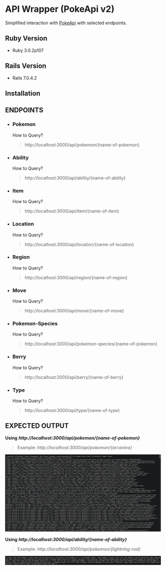 # API Wrapper (PokeApi v2)

Simplified interaction with [PokeApi](https://pokeapi.co/) with selected endpoints.

## Ruby Version

- Ruby 3.0.2p107

## Rails Version

- Rails 7.0.4.2

## Installation

## **ENDPOINTS**

- ### **Pokemon**
  How to Query?
  > http[]()://localhost:3000/api/pokemon/{name-of-pokemon}
- ### **Ability**
  How to Query?
  > <span>http://localhost:3000/api/ability/{name-of-ability}</span>
- ### **Item**
  How to Query?
  > <span>http://localhost:3000/api/item/{name-of-item}</span>
- ### **Location**</span>
  How to Query?
  > <span>http://localhost:3000/api/location/{name-of-location}</span>
- ### **Region**
  How to Query?
  > <span>http://localhost:3000/api/region/{name-of-region}</span>
- ### **Move**
  How to Query?
  > <span>http://localhost:3000/api/move/{name-of-move}</span>
- ### **Pokemon-Species**
  How to Query?
  > <span>http://localhost:3000/api/pokemon-species/{name-of-pokemon}</span>
- ### **Berry**
  How to Query?
  > <span>http://localhost:3000/api/berry/{name-of-berry}</span>
- ### **Type**
  How to Query?
  > <span>http://localhost:3000/api/type/{name-of-type}</span>

## EXPECTED OUTPUT

**Using** **_<span>http://localhost:3000/api/pokemon/{name-of-pokemon}</span>_**

> Example: _<span>http://localhost:3000/api/pokemon/{arcanine}</span>_

![pokemon-endpoint-example](/app/assets/images/pokemon-example-endpoint.png?raw=true)

**Using** **_<span>http://localhost:3000/api/ability/{name-of-ability}</span>_**

> Example: _<span>http://localhost:3000/api/pokemon/{lightning-rod}</span>_

![ability-endpoint-example](/app/assets/images/ability-example-endpoint.png?raw=true)
